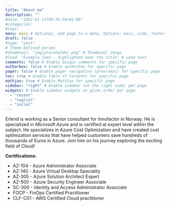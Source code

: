 ```yaml
---
title: "About me"
description: ""
#date: "2022-01-11T09:45:59+01:00"
#categories:
#tags:
menu: main # Optional, add page to a menu. Options: main, side, footer
draft: false
#type: "post"
# Theme-Defined params
#thumbnail: "img/placeholder.png" # Thumbnail image
#lead: "Example lead - highlighted near the title" # Lead text
comments: false # Enable Disqus comments for specific page
authorbox: false # Enable authorbox for specific page
pager: false # Enable pager navigation (prev/next) for specific page
toc: true # Enable Table of Contents for specific page
mathjax: true # Enable MathJax for specific page
sidebar: "right" # Enable sidebar (on the right side) per page
widgets: # Enable sidebar widgets in given order per page
  - "recent"
  - "taglist"
  - "social"
---
```


Erlend is working as a Senior consultant for Innofactor in Norway. He is specialized in Microsoft Azure and is certified at expert level within the subject. He specializes in Azure Cost Optimization and have created cost optimization services that have helped customers save hundreds of thousands of Euros in Azure.
Join him on his journey exploring the exciting field of Cloud!

**Certifications:**
- AZ-104 - Azure Administrator Associate
- AZ-140 - Azure Virtual Desktop Speciality
- AZ-305 - Azure Solution Architect Expert
- AZ-500 - Azure Security Engineer Associate
- SC-300 - Identity and Access Administrator Associate
- FOCP - FinOps Certified Practitioner
- CLF-C01 - AWS Certified Cloud practitioner